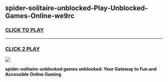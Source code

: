
## spider-solitaire-unblocked-Play-Unblocked-Games-Online-we9rc
<h3>
<a href="https://premium76.site?title=spider-solitaire-unblocked&ref=25A">CLICK TO PLAY</a></h3>
<hr>

<h3>
<a href="https://premium76.site?title=spider-solitaire-unblocked&ref=25A">CLICK 2 PLAY</a>
  
</h3>

<a href="https://premium76.site?title=spider-solitaire-unblocked&ref=25A"><img src="https://clearcache.store/games.png"></a>


**spider-solitaire-unblocked games unblocked: Your Gateway to Fun and Accessible Online Gaming**
